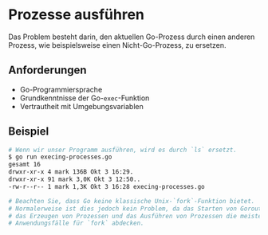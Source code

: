 # Prozesse ausführen

Das Problem besteht darin, den aktuellen Go-Prozess durch einen anderen Prozess, wie beispielsweise einen Nicht-Go-Prozess, zu ersetzen.

## Anforderungen

- Go-Programmiersprache
- Grundkenntnisse der Go-`exec`-Funktion
- Vertrautheit mit Umgebungsvariablen

## Beispiel

```sh
# Wenn wir unser Programm ausführen, wird es durch `ls` ersetzt.
$ go run execing-processes.go
gesamt 16
drwxr-xr-x 4 mark 136B Okt 3 16:29.
drwxr-xr-x 91 mark 3,0K Okt 3 12:50..
-rw-r--r-- 1 mark 1,3K Okt 3 16:28 execing-processes.go

# Beachten Sie, dass Go keine klassische Unix-`fork`-Funktion bietet.
# Normalerweise ist dies jedoch kein Problem, da das Starten von Goroutinen,
# das Erzeugen von Prozessen und das Ausführen von Prozessen die meisten
# Anwendungsfälle für `fork` abdecken.
```
